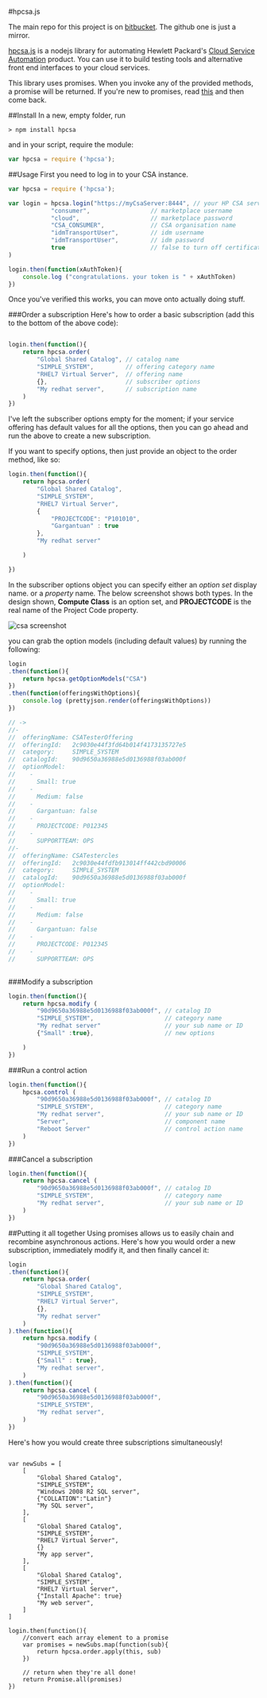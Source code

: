#hpcsa.js

The main repo for this project is on [bitbucket](https://bitbucket.org/automationlogic/hpcsa). The github one is just a mirror.

[hpcsa.js](https://bitbucket.org/automationlogic/hpcsa) is a nodejs library for automating Hewlett Packard's [Cloud Service Automation](http://www8.hp.com/uk/en/software-solutions/cloud-service-automation/) product. You can use it to build testing tools and alternative front end interfaces to your cloud services.

This library uses promises. When you invoke any of the provided methods, a promise will be returned. If you're new to promises, read [this](http://www.html5rocks.com/en/tutorials/es6/promises/) and then come back.


##Install
In a new, empty folder, run
```
> npm install hpcsa
```
and in your script, require the module:
```js
var hpcsa = require ('hpcsa');
```

##Usage
First you need to log in to your CSA instance.


```js
var hpcsa = require ('hpcsa');

var login = hpcsa.login("https://myCsaServer:8444", // your HP CSA server 
			"consumer",                 // marketplace username
			"cloud",                    // marketplace password
			"CSA_CONSUMER",             // CSA organisation name
			"idmTransportUser",         // idm username
			"idmTransportUser",         // idm password
			true                        // false to turn off certificate checking
)

login.then(function(xAuthToken){
	console.log ("congratulations. your token is " + xAuthToken)
})
```

Once you've verified this works, you can move onto actually doing stuff. 

###Order a subscription
Here's how to order a basic subscription (add this to the bottom of the above code):

```js

login.then(function(){
	return hpcsa.order(
		"Global Shared Catalog", // catalog name
		"SIMPLE_SYSTEM",         // offering category name
		"RHEL7 Virtual Server",  // offering name
		{},                      // subscriber options
		"My redhat server",      // subscription name
	) 
})
```

I've left the subscriber options empty for the moment; if your service offering has default values for all the options, then you can go ahead and run the above to create a new subscription. 

If you want to specify options, then just provide an object to the order method, like so:

```js
login.then(function(){
	return hpcsa.order(
		"Global Shared Catalog", 
		"SIMPLE_SYSTEM",
		"RHEL7 Virtual Server", 
		{
			"PROJECTCODE": "P101010",
			"Gargantuan" : true
		},
		"My redhat server"

	)  

})
```
In the subscriber options object you can specify either an _option set_ display name.  or a _property_ name. The below screenshot shows both types. In the design shown, __Compute Class__ is an option set, and __PROJECTCODE__ is the real name of the Project Code property.

![csa screenshot](http://i.imgur.com/Re7dUS0.png)

you can grab the option models (including default values) by running the following:

```js
login
.then(function(){
	return hpcsa.getOptionModels("CSA")
})
.then(function(offeringsWithOptions){
	console.log (prettyjson.render(offeringsWithOptions))
})

// -> 
//- 
//  offeringName: CSATesterOffering
//  offeringId:   2c9030e44f3fd64b014f4173135727e5
//  category:     SIMPLE_SYSTEM
//  catalogId:    90d9650a36988e5d0136988f03ab000f
//  optionModel: 
//    - 
//      Small: true
//    - 
//      Medium: false
//    - 
//      Gargantuan: false
//    - 
//      PROJECTCODE: P012345
//    - 
//      SUPPORTTEAM: OPS
//- 
//  offeringName: CSATestercles
//  offeringId:   2c9030e44fdfb913014ff442cbd90006
//  category:     SIMPLE_SYSTEM
//  catalogId:    90d9650a36988e5d0136988f03ab000f
//  optionModel: 
//    - 
//      Small: true
//    - 
//      Medium: false
//    - 
//      Gargantuan: false
//    - 
//      PROJECTCODE: P012345
//    - 
//      SUPPORTTEAM: OPS
 
```

###Modify a subscription

```js
login.then(function(){
	return hpcsa.modify	(
		"90d9650a36988e5d0136988f03ab000f", // catalog ID
		"SIMPLE_SYSTEM",                    // category name
		"My redhat server"                  // your sub name or ID
		{"Small" :true},                    // new options

    ) 
})
```

###Run a control action

```js
login.then(function(){
	hpcsa.control (	
		"90d9650a36988e5d0136988f03ab000f", // catalog ID
		"SIMPLE_SYSTEM",                    // category name
		"My redhat server",                 // your sub name or ID
		"Server",                           // component name
		"Reboot Server"                     // control action name
	)
})
```

###Cancel a subscription

```js
login.then(function(){
	return hpcsa.cancel (	
		"90d9650a36988e5d0136988f03ab000f", // catalog ID
		"SIMPLE_SYSTEM",                    // category name
		"My redhat server",                 // your sub name or ID
	)
})
```


##Putting it all together
Using promises allows us to easily chain and recombine asynchronous actions. Here's how you would order a new subscription, immediately modify it, and then finally cancel it:

```js
login
.then(function(){
	return hpcsa.order(
		"Global Shared Catalog",
		"SIMPLE_SYSTEM", 
		"RHEL7 Virtual Server",
		{},
		"My redhat server"
	)
).then(function(){
	return hpcsa.modify	(
		"90d9650a36988e5d0136988f03ab000f",
		"SIMPLE_SYSTEM",
		{"Small" : true},
		"My redhat server",
    ) 
).then(function(){
	return hpcsa.cancel (	
		"90d9650a36988e5d0136988f03ab000f",
		"SIMPLE_SYSTEM",
		"My redhat server",
	)
})
```

Here's how you would create three subscriptions simultaneously!

```

var newSubs = [
	[
		"Global Shared Catalog",
		"SIMPLE_SYSTEM", 
		"Windows 2008 R2 SQL server",
		{"COLLATION":"Latin"}
		"My SQL server",
	],
	[
		"Global Shared Catalog",
		"SIMPLE_SYSTEM", 
		"RHEL7 Virtual Server",
		{}
		"My app server",
	],
	[
		"Global Shared Catalog",
		"SIMPLE_SYSTEM", 
		"RHEL7 Virtual Server",
		{"Install Apache": true}
		"My web server",
    ]
]

login.then(function(){
	//convert each array element to a promise
	var promises = newSubs.map(function(sub){
		return hpcsa.order.apply(this, sub)
	})

	// return when they're all done!
	return Promise.all(promises)
})
```